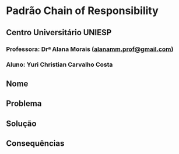 # Padrão Chain of Responsibility

## Centro Universitário UNIESP

### Professora: Drª Alana Morais ([alanamm.prof@gmail.com](mailto:alanamm.prof@gmail.com))

### Aluno: Yuri Christian Carvalho Costa

## Nome


## Problema


## Solução


## Consequências
